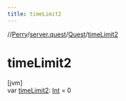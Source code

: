 ```yaml
---
title: timeLimit2
---
```

//[Perry](../../../index.html)/[server.quest](../index.html)/[Quest](index.html)/[timeLimit2](time-limit2.html)



# timeLimit2



[jvm]\
var [timeLimit2](time-limit2.html): [Int](https://kotlinlang.org/api/latest/jvm/stdlib/kotlin/-int/index.html) = 0





